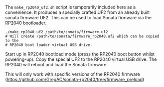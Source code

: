 The `make_rp2040_uf2.sh` script is temporarily included here as a convenience.
It produces a specially crafted UF2 from an already built sonata firmware UF2.
This can be used to load Sonata firmware via the RP2040 bootloader.

```
./make_rp2040_uf2 /path/to/sonata/firmware.uf2
# Will create /path/to/sonata/firmware_rp2040.uf2 which can be copied to the
# RP2040 boot loader virtual USB drive.
```

Start up in RP2040 bootload mode (press the RP2040 boot button whilst
powering-up). Copy the special UF2 to the RP2040 virtual USB drive. The RP2040
will reboot and load the Sonata firmware.

This will only work with specific versions of the RP2040 firmware
(https://github.com/GregAC/sonata-rp2040/tree/firmware_preload)
